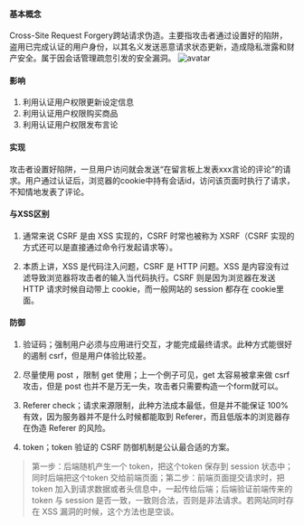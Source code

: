 #### 基本概念
Cross-Site Request Forgery跨站请求伪造。主要指攻击者通过设置好的陷阱，盗用已完成认证的用户身份，以其名义发送恶意请求状态更新，造成隐私泄露和财产安全。属于因会话管理疏忽引发的安全漏洞。
![avatar](https://user-gold-cdn.xitu.io/2017/10/11/ea16ef6642f4e35b5beca485a8847781?imageView2/0/w/1280/h/960/format/webp/ignore-error/1)

#### 影响
1. 利用认证用户权限更新设定信息
2. 利用认证用户权限购买商品
3. 利用认证用户权限发布言论

#### 实现
攻击者设置好陷阱，一旦用户访问就会发送“在留言板上发表xxx言论的评论”的请求。用户通过认证后，浏览器的cookie中持有会话id，访问该页面时执行了请求，不知情地发表了评论。

#### 与XSS区别
1. 通常来说 CSRF 是由 XSS 实现的，CSRF 时常也被称为      XSRF（CSRF 实现的方式还可以是直接通过命令行发起请求等）。

2. 本质上讲，XSS 是代码注入问题，CSRF 是 HTTP 问题。XSS 是内容没有过滤导致浏览器将攻击者的输入当代码执行。CSRF 则是因为浏览器在发送 HTTP 请求时候自动带上 cookie，而一般网站的 session 都存在 cookie里面。

#### 防御
1. 验证码；强制用户必须与应用进行交互，才能完成最终请求。此种方式能很好的遏制 csrf，但是用户体验比较差。

2. 尽量使用 post ，限制 get 使用；上一个例子可见，get 太容易被拿来做 csrf 攻击，但是 post 也并不是万无一失，攻击者只需要构造一个form就可以。

3. Referer check；请求来源限制，此种方法成本最低，但是并不能保证 100% 有效，因为服务器并不是什么时候都能取到 Referer，而且低版本的浏览器存在伪造 Referer 的风险。

4. token；token 验证的 CSRF 防御机制是公认最合适的方案。
>第一步：后端随机产生一个 token，把这个token 保存到 session 状态中；同时后端把这个token 交给前端页面；第二步：前端页面提交请求时，把 token 加入到请求数据或者头信息中，一起传给后端；后端验证前端传来的 token 与 session 是否一致，一致则合法，否则是非法请求。若网站同时存在 XSS 漏洞的时候，这个方法也是空谈。

